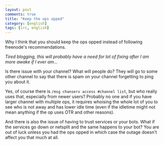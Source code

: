 ```yaml
---
layout: post
comments: true
title: "Keep the ops opped"
category: [english]
tags: [irc, english]
---
```


Why I think that you should keep the ops opped instead of following
freenode's recommendations.

*Tired blogging, this will probably have a need for lot of fixing after I
am more awake if I ever am...*

Is there issue with your channel? What will people do? They will go to
some other channel to say that there is spam on your channel forgetting
to ping you about it.

Yes, of course there is `/msg chanserv access #channel list`, but who
really uses that, especially from newer users? Probably no one and if
you have larger channel with multiple ops, it requires whoising the
whole lot of you to see who is not away and has lower idle time (even if
the idletime might not mean anything if the op uses OTR and other reasons).

And there is also the issue of having to trust services or your bots.
What if the services go down or netsplit and the same happens to your bot?
You are out of luck unless you had the ops opped in which case the outage
doesn't affect you that much at all.

